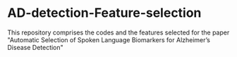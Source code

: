 # AD-detection-Feature-selection
This repository comprises the codes and the features selected for the paper "Automatic Selection of Spoken Language
Biomarkers for Alzheimer’s Disease Detection"

